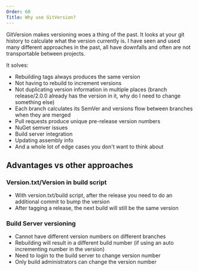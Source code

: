 ```yaml
---
Order: 60
Title: Why use GitVersion?
---
```


GitVersion makes versioning woes a thing of the past. It looks at your git
history to calculate what the version currently is. I have seen and used many
different approaches in the past, all have downfalls and often are not
transportable between projects.

It solves:

*   Rebuilding tags always produces the same version
*   Not having to rebuild to increment versions
*   Not duplicating version information in multiple places (branch release/2.0.0
    already has the version in it, why do I need to change something else)
*   Each branch calculates its SemVer and versions flow between branches when
    they are merged
*   Pull requests produce unique pre-release version numbers
*   NuGet semver issues
*   Build server integration
*   Updating assembly info
*   And a whole lot of edge cases you don't want to think about

## Advantages vs other approaches

### Version.txt/Version in build script

*   With version.txt/build script, after the release you need to do an additional commit to bump the version
*   After tagging a release, the next build will still be the same version

### Build Server versioning

*   Cannot have different version numbers on different branches
*   Rebuilding will result in a different build number (if using an auto incrementing number in the version)
*   Need to login to the build server to change version number
*   Only build administrators can change the version number
